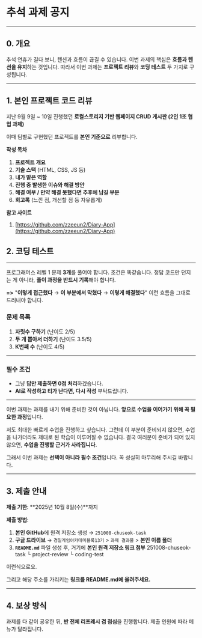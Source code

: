 # 추석 과제 공지

---

## 0. 개요

추석 연휴가 길다 보니, 텐션과 흐름이 끊길 수 있습니다.
이번 과제의 핵심은 **흐름과 텐션을 유지**하는 것입니다.
따라서 이번 과제는 **프로젝트 리뷰**와 **코딩 테스트** 두 가지로 구성됩니다.

---

## 1. 본인 프로젝트 코드 리뷰

지난 9월 9일 ~ 10일 진행했던 **로컬스토리지 기반 웹페이지 CRUD 게시판 (2인 1조 협업 과제)**

이때 팀별로 구현했던 프로젝트를 **본인 기준으로** 리뷰합니다.

**작성 목차**

1.  **프로젝트 개요**
2.  **기술 스택** (HTML, CSS, JS 등)
3.  **내가 맡은 역할**
4.  **진행 중 발생한 이슈와 해결 방안**
5.  **해결 여부 / 만약 해결 못했다면 추후에 남길 부분**
6.  **회고록** (느낀 점, 개선할 점 등 자유롭게)

**참고 사이트**

1.  [https://github.com/zzeeun2/Diary-App](https://github.com/zzeeun2/Diary-App)


## 2. 코딩 테스트

---

프로그래머스 레벨 1 문제 **3개**를 풀어야 합니다. 조건은 똑같습니다. 정답 코드만 던지는 게 아니라, **풀이 과정을 반드시 기록**해야 합니다.

**=>** "**이렇게 접근했다** $\rightarrow$ **이 부분에서 막혔다** $\rightarrow$ **이렇게 해결했다**" 이런 흐름을 그대로 드러내야 합니다.

### 문제 목록

1.  **자릿수 구하기** (난이도 2/5)
2.  **두 개 뽑아서 더하기** (난이도 3.5/5)
3.  **K번째 수** (난이도 4/5)

---

### 필수 조건

-   그냥 **답만 제출하면 0점 처리**하겠습니다.
-   **AI로 작성하고 티가 난다면, 다시 작성** 부탁드립니다.

---

이번 과제는 과제를 내기 위해 준비한 것이 아닙니다.
**앞으로 수업을 이어가기 위해 꼭 필요한 과정**입니다.

저도 최대한 빠르게 수업을 진행하고 싶습니다.
그런데 이 부분이 준비되지 않으면, 수업을 나가더라도 제대로 된 학습이 이루어질 수 없습니다.
결국 여러분이 준비가 되어 있지 않으면, **수업을 진행할 근거가 사라집니다.**

그래서 이번 과제는 **선택이 아니라 필수 조건**입니다.
꼭 성실히 마무리해 주시길 바랍니다.

---

## 3. 제출 안내

**제출 기한**: **2025년 10월 8일(수)**까지

**제출 방법**:

1.  **본인 GitHub**에 원격 저장소 생성 $\rightarrow$ `251008-chuseok-task`
2.  **구글 드라이브** $\rightarrow$ `경일게임아카데미블록13기` > `과제 결과물` > **본인 이름 폴더**
3.  **`README.md`** 파일 생성 후, 거기에 **본인 원격 저장소 링크 첨부**
251008-chuseok-task
└ project-review
└ coding-test

이런식으로요.

그리고 해당 주소를 가리키는 **링크를 README.md에 올려주세요.**

---

## 4. 보상 방식

과제를 다 같이 공유한 뒤, **반 전체 리프레시 겸 점심**을 진행합니다. 제출 인원에 따라 메뉴가 달라집니다.